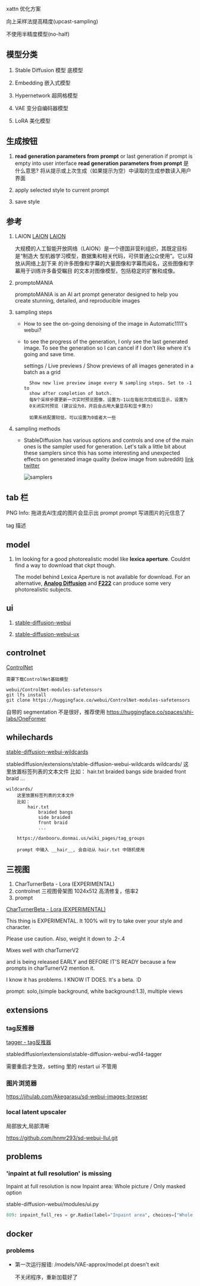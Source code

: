 
xattn 优化方案

向上采样法提高精度(upcast-sampling)

不使用半精度模型(no-half)

## 模型分类

1. Stable Diffusion 模型
    底模型

2. Embedding 嵌入式模型

3. Hypernetwork 超网格模型

4. VAE 变分自编码器模型

5. LoRA 美化模型

## 生成按钮

1. **read generation parameters from prompt** or last generation if prompt is empty into user interface
    **read generation parameters from prompt** 是什么意思?
    将从提示或上次生成（如果提示为空）中读取的生成参数读入用户界面

2. apply selected style to current prompt

3. save style

## 参考

1. LAION
    [LAION](https://github.com/openai/laion)
    [LAION](https://en.wikipedia.org/wiki/LAION)

    大规模的人工智能开放网络（LAION）是一个德国非营利组织，其既定目标是“制造大
    型机器学习模型，数据集和相关代码，可供普通公众使用”。它以释放从网络上刮下来
    的许多图像和字幕的大量图像和字幕而闻名，这些图像和字幕用于训练许多备受瞩目
    的文本对图像模型，包括稳定的扩散和成像。

2. promptoMANIA

    promptoMANIA is an AI art prompt generator designed to help you create
    stunning, detailed, and reproducible images


2. sampling steps

    - How to see the on-going denoising of the image in Automatic1111's webui?

    - to see the progress of the generation, I only see the last generated
      image.  To see the generation so I can cancel if I don't like where it's
      going and save time.

        settings / Live previews / Show previews of all images generated in a
        batch as a grid

            Show new live preview image every N sampling steps. Set to -1 to
            show after completion of batch.
            每N个采样步骤更新一次实时预览图像，设置为-1以在每批次完成后显示，设置为
            0关闭实时预览 (建议设为0，开启会占用大量显存和显卡算力)

            如果系统配置较低，可以设置为0或者大一些

3. sampling methods

    - StableDiffusion has various options and controls and one of the main ones
      is the sampler used for generation. Let's talk a little bit about these
      samplers since this has some interesting and unexpected effects on
      generated image quality (below image from subreddit) [link twitter](https://twitter.com/iScienceLuvr/status/1564847717066559488?ref_src=twsrc%5Etfw%7Ctwcamp%5Etweetembed%7Ctwterm%5E1564847717066559488%7Ctwgr%5E7d2c5f6f3aa5315eef5dae8400892aa5aa087698%7Ctwcon%5Es1_&ref_url=https%3A%2F%2Fwandb.ai%2Fagatamlyn%2Fbasic-intro%2Freports%2FStable-Diffusion-and-the-Samplers-Mystery--VmlldzoyNTc4MDky)

        ![samplers](./samplers.png)

## tab 栏

PNG Info:
    拖进去AI生成的图片会显示出 prompt
    prompt 写进图片的元信息了


tag 描述




## model

1. Im looking for a good photorealistic model like **lexica aperture**. Couldnt
   find a way to download that ckpt though.

    The model behind Lexica Aperture is not available for download.  For an
    alternative, **[Analog Diffusion](https://huggingface.co/wavymulder/Analog-Diffusion)** and **[F222](https://huggingface.co/acheong08/f222/tree/main)** can produce some very
    photorealistic subjects.

## ui

1. [stable-diffusion-webui](https://github.com/openai/stable-diffusion-webui)

2. [stable-diffusion-webui-ux](https://github.com/openai/stable-diffusion-webui-ux)


## controlnet

[ControlNet](https://github.com/Mikubill/sd-webui-controlnet)

    需要下载ControlNet基础模型

    webui/ControlNet-modules-safetensors
    git lfs install
    git clone https://huggingface.co/webui/ControlNet-modules-safetensors

自带的 segmentation 不是很好，推荐使用 https://huggingface.co/spaces/shi-labs/OneFormer

## whilechards

[stable-diffusion-webui-wildcards](https://github.com/AUTOMATIC1111/stable-diffusion-webui-wildcards.git)

stablediffusion/extensions/stable-diffusion-webui-wildcards
    wildcards/
        这里放置标签列表的文本文件
        比如：
            hair.txt
                braided bangs
                side braided
                front braid
                ...

    wildcards/
        这里放置标签列表的文本文件
        比如：
            hair.txt
                braided bangs
                side braided
                front braid
                ...

        https://danbooru.donmai.us/wiki_pages/tag_groups

        prompt 中输入 __hair__, 会自动从 hair.txt 中随机使用

## 三视图

1. CharTurnerBeta - Lora (EXPERIMENTAL)
2. controlnet 三视图骨架图
    1024x512
    高清修复，倍率2
3. prompt

[CharTurnerBeta - Lora (EXPERIMENTAL)](https://civitai.com/models/7252/charturnerbeta-lora-experimental)

This thing is EXPERIMENTAL.
It 100% will try to take over your style and character.

Please use caution. Also, weight it down to .2-.4

Mixes well with charTurnerV2

and is being released EARLY and BEFORE IT'S READY because a few prompts in charTurnerV2 mention it.

I know it has problems. I KNOW IT DOES. It's a beta. :D


prompt:
    solo,(simple background, white background:1.3), multiple views

## extensions

### tag反推器

[tagger - tag反推器](https://github.com/toriato/stable-diffusion-webui-wd14-tagger)

stablediffusion\extensions\stable-diffusion-webui-wd14-tagger

需要重启才生效，setting 里的 restart ui 不管用

### 图片浏览器

https://jihulab.com/Akegarasu/sd-webui-images-browser

### local latent upscaler

局部放大,局部清晰

https://github.com/hnmr293/sd-webui-llul.git


## problems

### 'inpaint at full resolution' is missing

Inpaint at full resolution is now Inpaint area: Whole picture / Only masked  option

stable-diffusion-webui/modules/ui.py

```python
809: inpaint_full_res = gr.Radio(label="Inpaint area", choices=["Whole picture", "Only masked"], type="index", value="Whole picture", elem_id="img2img_inpaint_full_res")
```



## docker

### problems

- 第一次运行报错: /models/VAE-approx/model.pt   doesn't exit

    不关闭程序，重新加载好了

